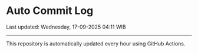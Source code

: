 # Auto Commit Log

Last updated: Wednesday, 17-09-2025 04:11 WIB

---

This repository is automatically updated every hour using GitHub Actions.
